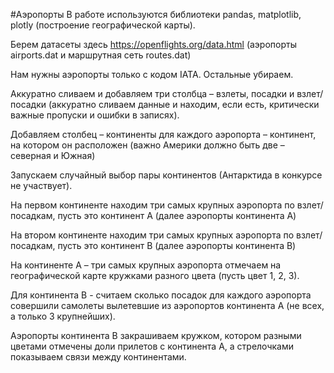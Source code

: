 #Аэропорты
В работе используются библиотеки pandas, matplotlib, plotly (построение географической карты).

Берем датасеты здесь https://openflights.org/data.html (аэропорты airports.dat и маршрутная сеть routes.dat)

Нам нужны аэропорты только с кодом IATA. Остальные убираем.

Аккуратно сливаем и добавляем три столбца – взлеты, посадки и взлет/посадки (аккуратно сливаем данные и находим, если есть, критически важные пропуски и ошибки в записях).

Добавляем столбец – континенты для каждого аэропорта – континент, на котором он расположен (важно Америки должно быть две – северная и Южная)

Запускаем случайный выбор пары континентов (Антарктида в конкурсе не участвует).

На первом континенте находим три самых крупных аэропорта по взлет/посадкам, пусть это континент А (далее аэропорты континента A)

На втором континенте находим три самых крупных аэропорта по взлет/посадкам, пусть это континент В (далее аэропорты континента B)

На континенте А – три самых крупных аэропорта отмечаем на географической карте кружками разного цвета (пусть цвет 1, 2, 3).

Для континента В - считаем сколько посадок для каждого аэропорта совершили самолеты вылетевшие из аэропортов континента A (не всех, а только 3 крупнейших).

Аэропорты континента В закрашиваем кружком, котором разными цветами отмечены доли прилетов с континента A, а стрелочками показываем связи между континентами.


